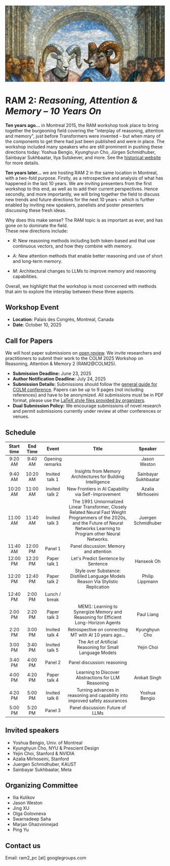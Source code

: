 ![Workshop logo](ram2.jpeg)

# RAM 2: <em>Reasoning, Attention & Memory – 10 Years On</em>

<b>Ten years ago...</b> in Montreal 2015, the RAM workshop took place to bring together the burgeoning field covering the "interplay of reasoning, attention and memory", just before Transformers were invented – but when many of the components to get there had just been published and were in place. The workshop included many speakers who are still prominent in pushing these directions today: Yoshua Bengio, Kyunghyun Cho, Jürgen Schmidhuber, Sainbayar Sukhbaatar, Ilya Sutskever, and more. See the <a href="https://nips2015.sched.com/event/4G4h/reasoning-attention-memory-ram-workshop" target="_blank">historical website</a> for more details.

<b>Ten years later...</b> we are hosting RAM 2 in the same location in Montreal, with a two-fold purpose. Firstly, as a retrospective and analysis of what has happened in the last 10 years. We are inviting presenters from the first workshop to this end, as well as to add their current perspectives. Hence secondly, and more importantly, we will bring together the field to discuss new trends and future directions for the next 10 years – which is further enabled by inviting new speakers, panelists and poster presenters discussing these fresh ideas.

Why does this make sense? The RAM topic is as important as ever, and has gone on to dominate the field.  
These new directions include:

- <em>R</em>: New reasoning methods including both token-based and that use continuous vectors, and how they combine with memory.

- <em>A</em>: New attention methods that enable better reasoning and use of short and long-term memory.

- <em>M</em>: Architectural changes to LLMs to improve memory and reasoning capabilities.

Overall, we highlight that the workshop is most concerned with methods that aim to explore the interplay between these three aspects.

## Workshop Event

* **Location**: Palais des Congrès, Montreal, Canada 
* **Date**: October 10, 2025

## Call for Papers

We will host paper submissions on [open review](https://openreview.net/group?id=colmweb.org/COLM/2025/Workshop/RAM2). We invite researchers and practitioners to submit their work to the COLM 2025 Workshop on Reasoning, Attention & Memory 2 (RAM2@COLM25). 

* **Submission Deadline:** June 23, 2025
* **Author Notification Deadline:** July 24, 2025
* **Submission Details:** Submissions should follow the [general guide for COLM conference](https://colmweb.org/cfp.html). Papers can be up to 9 pages (not including references) and have to be anonymized.  All submissions must be in PDF format, please use the [LaTeX style files provided by organizers](https://github.com/COLM-org/Template/archive/refs/tags/2025.zip).
* **Dual Submission Policy:** We encourage submissions of novel research and permit submissions currently under review at other conferences or venues.

## Schedule

| Start time | End Time | Event           | Title                                                                                                                                                                                      | Speaker                      |
| :---------: | :--------: | :---------------: | :------------------------------------------------------------------------------------------------------------------------------------------------------------------------------------------: | :--------------------------: |
| 9:20 AM    | 9:40 AM    | Opening remarks |                                                                                                                                                                                            | Jason Weston                 |
| 9:40 AM    | 10:20 AM   | Invited talk 1  | Insights from Memory Architectures for Building Intelligence                                                                                                                               | Sainbayar Sukhbaatar         |
| 10:20 AM   | 11:00 AM   | Invited talk 2  | New Frontiers in AI Capability via Self-Improvement                                                                                                                                        | Azalia Mirhoseini            |
| 11:00 AM   | 11:40 AM   | Invited talk 3  | The 1991 Unnormalized Linear Transformer, Closely Related Neural Fast Weight Programmers of the 2020s, and the Future of Neural Networks Learning to Program other Neural Networks.           |                Juergen Schmidhuber              |
| 11:40 AM   | 12:00 PM   | Panel 1         | Panel discussion: Memory and attention                                                                                                                                                     |                              |
| 12:00 PM   | 12:20 PM   | Paper talk 1    | Let's Predict Sentence by Sentence                                                                                                                                                         | Hanseok Oh |
| 12:20 PM   | 12:40 PM   | Paper talk 2    | Style over Substance: Distilled Language Models Reason Via Stylistic Replication                                                                                                           |             Philip Lippmann                 |
| 12:40 PM   | 2:00 PM    | Lunch / break   |                                                                                                                                                                                            |                              |
| 2:00 PM    | 2:20 PM    | Paper talk 3    | MEM1: Learning to Synergize Memory and Reasoning for Efficient Long-Horizon Agents                                                                                                         |             Paul Liang                 |
| 2:20 PM    | 3:00 PM    | Invited talk 4  | Retrospective on connecting MT with AI 10 years ago...                                                                                                                                     | Kyunghyun Cho                |
| 3:00 PM    | 3:40 PM    | Invited talk 5  | The Art of Artificial Reasoning for Small Language Models                                                                                                                                  | Yejin Choi                   |
| 3:40 PM    | 4:00 PM    | Panel 2         | Panel discussion: reasoning                                                                                                                                                                |                              |
| 4:00 PM    | 4:20 PM    | Paper talk 4    | Learning to Discover Abstractions for LLM Reasoning                                                                                                                                        |                 Anikait Singh             |
| 4:20 PM    | 5:00 PM    | Invited talk 6  | Turning advances in reasoning and capability into improved safety assurances                                                                                                               |         Yoshua Bengio                     |
| 5:00 PM    | 5:20 PM    | Panel 3         | Panel discussion: Future of LLMs                                                                                                                                                           |                              |

## Invited speakers
+ Yoshua Bengio, Univ. of Montreal
+ Kyunghyun Cho, NYU & Prescient Design
+ Yejin Choi, Stanford & NVIDIA
+ Azalia Mirhoseini, Stanford
+ Juergen Schmidhuber, KAUST
+ Sainbayar Sukhbaatar, Meta


## Organizing Committee
+ Ilia Kulikov
+ Jason Weston
+ Jing XU
+ Olga Golovneva
+ Swarnadeep Saha
+ Marjan Ghazvininejad
+ Ping Yu


## Contact us

Email: ram2_pc [at] googlegroups.com

